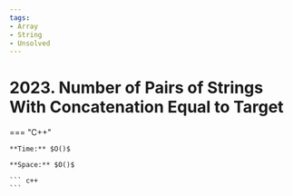 ```yaml
---
tags:
- Array
- String
- Unsolved
---
```



# 2023. Number of Pairs of Strings With Concatenation Equal to Target

=== "C++"

    **Time:** $O()$

    **Space:** $O()$

    ``` c++
    ```